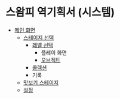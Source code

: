 # 스왐피 역기획서 (시스템)
* [메인 화면](./스왐피_역기획서_시스템/메인_화면.md)
  * [스테이지 선택](./스왐피_역기획서_시스템/스테이지_선택.md)
    * [레벨 선택](./스왐피_역기획서_시스템/레벨_선택.md)
      * 플레이 화면
      * [오브젝트](./스왐피_역기획서_시스템/오브젝트.md)
    * [콜렉션](./스왐피_역기획서_시스템/콜렉션.md)
    * 기록
  * [맛보기 스테이지](./스왐피_역기획서_시스템/맛보기_스테이지.md)
  * [설정](./스왐피_역기획서_시스템/설정.md)
